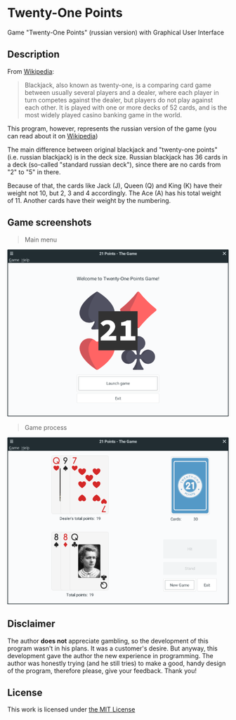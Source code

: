 # Twenty-One Points
Game "Twenty-One Points" (russian version) with Graphical User Interface

## Description
From [Wikipedia](https://en.wikipedia.org/wiki/Blackjack):
> Blackjack, also known as twenty-one, is a comparing card game between usually several players and a dealer, where each player in turn competes against the dealer, but players do not play against each other. It is played with one or more decks of 52 cards, and is the most widely played casino banking game in the world.

This program, however, represents the russian version of the game (you can read about it on [Wikipedia](https://ru.wikipedia.org/wiki/%D0%9E%D1%87%D0%BA%D0%BE_(%D0%B8%D0%B3%D1%80%D0%B0)))

The main difference between original blackjack and "twenty-one points" (i.e. russian blackjack) is in the deck size. Russian blackjack has 36 cards in a deck (so-called "standard russian deck"), since there are no cards from "2" to "5" in there.

Because of that, the cards like Jack (J), Queen (Q) and King (K) have their weight not 10, but 2, 3 and 4 accordingly. The Ace (A) has his total weight of 11. Another cards have their weight by the numbering.

## Game screenshots
> Main menu

![Main menu](screenshots/main-menu.png)

> Game process

![Game process](screenshots/game-process.png)

## Disclaimer
The author **does not** appreciate gambling, so the development of this program wasn't in his plans. It was a customer's desire. But anyway, this development gave the author the new experience in programming. The author was honestly trying (and he still tries) to make a good, handy design of the program, therefore please, give your feedback. Thank you!

## License
This work is licensed under [the MIT License](https://opensource.org/licenses/MIT)
